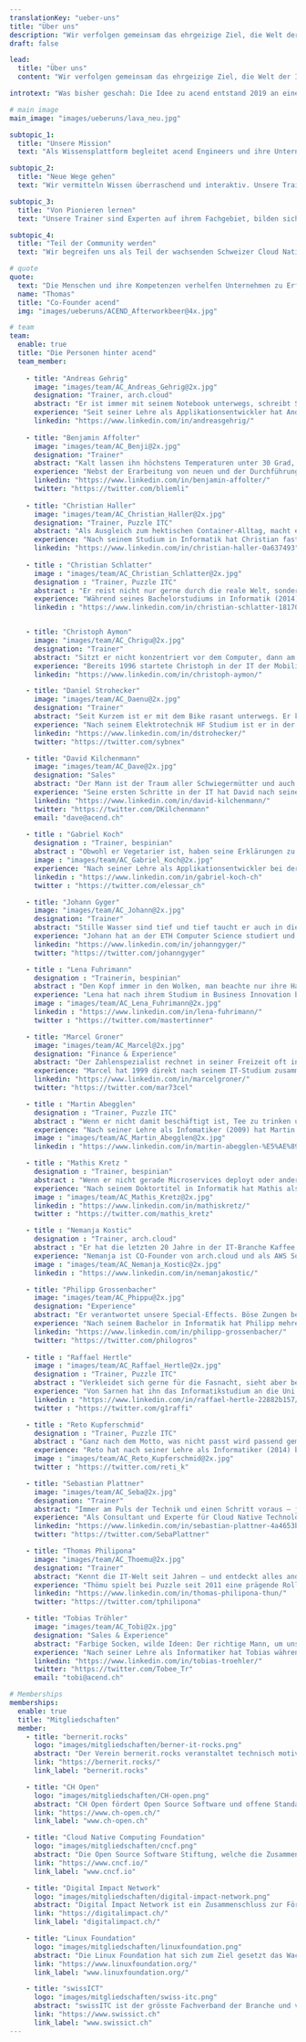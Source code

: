 ```yaml
---
translationKey: "ueber-uns"
title: "Über uns"
description: "Wir verfolgen gemeinsam das ehrgeizige Ziel, die Welt der IT-Schulungen zu revolutionieren. Wir sind spezialisiert auf Container-Technologien und weitere OpenSource Technologien im Cloud Native Bereich."
draft: false

lead:
  title: "Über uns"
  content: "Wir verfolgen gemeinsam das ehrgeizige Ziel, die Welt der IT-Schulungen zu revolutionieren."

introtext: "Was bisher geschah: Die Idee zu acend entstand 2019 an einem Samy Deluxe Konzert. Hier fassten einige der Gründer den ambitionierten Entschluss, IT-Schulungen zu revolutionieren. Gesagt, getan. Heute können wir dir lehrreiche, unterhaltsame und bereichernde Trainings anbieten, die dir als unvergessliches Erlebnis in Erinnerung bleiben!"

# main image
main_image: "images/ueberuns/lava_neu.jpg"

subtopic_1:
  title: "Unsere Mission"
  text: "Als Wissensplattform begleitet acend Engineers und ihre Unternehmen in technologisches Neuland. Wir bieten aussergewöhnliche, lustvolle und sinnorientierte Lehr- und Lernerfahrungen. Gemeinsam mit starken Partnern wie Puzzle ITC nutzen wir das Fachwissen, das wir in der Entwicklung, Betreuung und Vermittlung von Cloud Native Technologien und Open Source gemacht haben. Unsere Trainings stellen den Wissensaustausch und das gemeinsame Lernen ins Zentrum - praxisbezogen, unkompliziert und aus erster Hand."

subtopic_2:
  title: "Neue Wege gehen"
  text: "Wir vermitteln Wissen überraschend und interaktiv. Unsere Trainings bestehen aus abwechslungsreicher Theorie und praxisnahen hands-on Labs."

subtopic_3:
  title: "Von Pionieren lernen"
  text: "Unsere Trainer sind Experten auf ihrem Fachgebiet, bilden sich mit viel Wissensdurst weiter und sind mit Herzblut bei der Sache."

subtopic_4:
  title: "Teil der Community werden"
  text: "Wir begreifen uns als Teil der wachsenden Schweizer Cloud Native Community und laden dich ein, dich anzuschliessen. Deswegen pflegen wir den Austausch während und nach unseren Trainings."

# quote
quote:
  text: "Die Menschen und ihre Kompetenzen verhelfen Unternehmen zu Erfolg. Wir vermitteln unseren TeilnehmerInnen neues Wissen und unterstützen sie dabei, sich mit neuen Ansätzen weiterzuentwickeln."
  name: "Thomas"
  title: "Co-Founder acend"
  img: "images/ueberuns/ACEND_Afterworkbeer@4x.jpg"

# team
team:
  enable: true
  title: "Die Personen hinter acend"
  team_member:
    
    - title: "Andreas Gehrig"
      image: "images/team/AC_Andreas_Gehrig@2x.jpg"
      designation: "Trainer, arch.cloud"
      abstract: "Er ist immer mit seinem Notebook unterwegs, schreibt Software und entwirft Cloud-Architekturen."
      experience: "Seit seiner Lehre als Applikationsentwickler hat Andreas für mehrere grosse Organisationen wie die Schweizer Börse, den Nasdaq oder Fisch Asset Management gearbeitet. Seit mehr als drei Jahren ist er inzwischen als selbstständiger Software und Cloud Architect für arch.cloud tätig."
      linkedin: "https://www.linkedin.com/in/andreasgehrig/"      
    
    - title: "Benjamin Affolter"
      image: "images/team/AC_Benji@2x.jpg"
      designation: "Trainer"
      abstract: "Kalt lassen ihn höchstens Temperaturen unter 30 Grad, nicht aber neue Technologien oder die Bedürfnisse von Trainings-Teilnehmenden."
      experience: "Nebst der Erarbeitung von neuen und der Durchführung von bestehenden Trainings, arbeitet Benj seit über 5 Jahren bei Puzzle ITC und ist dort als Consultant und Architekt für verschiedenste Firmen im Bereich Container und Cloud Native unterwegs. Er hat nebst einem Bachelor in IT (2015) verschiedene Zertifizierungen, wie den RHCA und den CKA gemacht, die ihn perfekt als Trainer ausrüsten."
      linkedin: "https://www.linkedin.com/in/benjamin-affolter/"
      twitter: "https://twitter.com/bliemli"
    
    - title: "Christian Haller"
      image: "images/team/AC_Christian_Haller@2x.jpg"
      designation: "Trainer, Puzzle ITC"
      abstract: "Als Ausgleich zum hektischen Container-Alltag, macht er seine Sauerteigpizza von Hand. Und isst sie dann auch gleich selber."
      experience: "Nach seinem Studium in Informatik hat Christian fast 10 Jahre Projekt- und Betriebserfahrung gesammelt als Systems Engineer im Netzwerk- und Security-Bereich. Seit mehr als Seit mehr als 3 Jahren ist er nun bei Puzzle als Consultant im Bereich Container und Cloud Native Technologien unterwegs."
      linkedin: "https://www.linkedin.com/in/christian-haller-0a637493"
    
    - title : "Christian Schlatter"
      image : "images/team/AC_Christian_Schlatter@2x.jpg"
      designation : "Trainer, Puzzle ITC"
      abstract : "Er reist nicht nur gerne durch die reale Welt, sondern entdeckt auch in der Cloud Native Landscape neue Orte"
      experience: "Während seines Bachelorstudiums in Informatik (2014) hat Christian als Software Entwickler zahlreiche Erfahrungen mit Java und Go gesammelt. Seit 2020 arbeitet er als Consultant bei Puzzle und hilft den Kunden mit Cloud Native Technologien, ihre Software-Entwicklung zu enabeln."
      linkedin : "https://www.linkedin.com/in/christian-schlatter-18170a1a2/"


    - title: "Christoph Aymon"
      image: "images/team/AC_Chrigu@2x.jpg"
      designation: "Trainer"
      abstract: "Sitzt er nicht konzentriert vor dem Computer, dann am ehesten in einem schnellen Auto – er dreht nur auf dem Nürburgring Extrarunden."
      experience: "Bereits 1996 startete Christoph in der IT der Mobiliar, wo er in vielen Bereichen Erfahrung sammelte. Zeitgleich absolvierte er sein Studium an der Universität Bern mit dem Abschluss als Master in IT. Seit 2021 ist er Architekt und für Themen wie Observability, Container, Messaging und weitere Technologien zuständig."
      linkedin: "https://www.linkedin.com/in/christoph-aymon/"

    - title: "Daniel Strohecker"
      image: "images/team/AC_Daenu@2x.jpg"
      designation: "Trainer"
      abstract: "Seit Kurzem ist er mit dem Bike rasant unterwegs. Er kann aber auch bremsen und führt unsere Kunden sicher durch die Trainings."
      experience: "Nach seinem Elektrotechnik HF Studium ist er in der Informatik beheimatet und arbeitet seit mehr als 15 Jahren in verschiedenen Operation Teams. Er setzt auf Python und bringt Erfahrung aus grossen produktiven Umgebungen in Linux, Kubernetes, Datenbanken und Monitoring mit. Sein grosses Fachwissen zu Cloud Native Tools teilt er auch an verschiedenen Konferenzen als Speaker. Seit 2013 ist er bei Mobiliar und aktuell als Cloud Engineer tätig."
      linkedin: "https://www.linkedin.com/in/dstrohecker/"
      twitter: "https://twitter.com/sybnex"

    - title: "David Kilchenmann"
      image: "images/team/AC_Dave@2x.jpg"
      designation: "Sales"
      abstract: "Der Mann ist der Traum aller Schwiegermütter und auch uns und unseren Kunden zaubert er immer wieder ein Lächeln ins Gesicht."
      experience: "Seine ersten Schritte in der IT hat David nach seinem Bachelor in Business Administration bei der Swisscom gemacht. Dort war er als PM für das Dev Portal verantwortlich und hat den Software Day organisiert. Seit mehr als 3 Jahren ist er nun bei Puzzle als Key Account Manager unterwegs und erläutert den Kunden, wieso sie auf Cloud Native Technologien setzen sollten."
      linkedin: "https://www.linkedin.com/in/david-kilchenmann/"
      twitter: "https://twitter.com/DKilchenmann"
      email: "dave@acend.ch"
      
    - title : "Gabriel Koch"
      designation : "Trainer, bespinian"
      abstract : "Obwohl er Vegetarier ist, haben seine Erklärungen zu Cloud Technologien viel Fleisch am Knochen."
      image : "images/team/AC_Gabriel_Koch@2x.jpg"
      experience: "Nach seiner Lehre als Applikationsentwickler bei der AXA hat Gabriel während 10 Jahren in verschiedenen Positionen als Engineer im Unternehmen weitergearbeitet. Seit Anfang 2021 ist er bei Bespinian als Consultant für Kubernetes- und Serverless-Themen tätig. Parallel zu seiner Arbeit hat er seinen Bachelor in Informatik gemacht und ist nun im Masterstudium mit Fokus auf Observability in Distributed Cloud Environments."
      linkedin : "https://www.linkedin.com/in/gabriel-koch-ch"
      twitter : "https://twitter.com/elessar_ch"      

    - title: "Johann Gyger"
      image: "images/team/AC_Johann@2x.jpg"
      designation: "Trainer"
      abstract: "Stille Wasser sind tief und tief taucht er auch in die Cloud Native Technologien ein. Als nachhaltiger Klimafreund ist er aber lieber im Thunersee als im Meer."
      experience: "Johann hat an der ETH Computer Science studiert und bereits über 20 Jahre Erfahrung in der IT-Branche. Bei zahlreichen namhaften Kunden und Arbeitgebern hat er unter anderem als als IT Architekt, Coach, Consultant und Software Engineer gearbeitet und ist Cloud Native Ambassador."
      linkedin: "https://www.linkedin.com/in/johanngyger/"
      twitter: "https://twitter.com/johanngyger"

    - title : "Lena Fuhrimann"
      designation : "Trainerin, bespinian"
      abstract : "Den Kopf immer in den Wolken, man beachte nur ihre Haare. Lena liebt es, Software zu modernisieren und mit neuen Technologien zu arbeiten. Sie benutzt übrigens Arch."
      experience: "Lena hat nach ihrem Studium in Business Innovation bei Swisscom Erfahrungen als Cloud Engineer gesammelt. Nach einer weiteren Station als Technical Lead bei einem Start-up, hat sie schliesslich 2019 gemeinsam mit This die Firma bespinian gegründet. Sie ist im Besitz verschiedener Zertifikate von AWS, Cloud Foundry und mehr."
      image : "images/team/AC_Lena_Fuhrimann@2x.jpg"
      linkedin : "https://www.linkedin.com/in/lena-fuhrimann/"
      twitter : "https://twitter.com/mastertinner"

    - title: "Marcel Groner"
      image: "images/team/AC_Marcel@2x.jpg"
      designation: "Finance & Experience"
      abstract: "Der Zahlenspezialist rechnet in seiner Freizeit oft in Höhenmetern – er ist unser Gipfelstürmer."
      experience: "Marcel hat 1999 direkt nach seinem IT-Studium zusammen mit Freunden die Firma Puzzle ITC gegründet. Bis heute ist er da auch hauptberuflich als CFO tätig. Neben seiner Tätigkeit als CFO hat er noch ein MAS in Online Marketing Management gemacht."
      linkedin: "https://www.linkedin.com/in/marcelgroner/"
      twitter: "https://twitter.com/mar73cel"

    - title : "Martin Abegglen"
      designation : "Trainer, Puzzle ITC"
      abstract : "Wenn er nicht damit beschäftigt ist, Tee zu trinken und die Wolken zu bestaunen, liebt er es, die Clouds mit Cloud Native Technologien zu beobachten und für Observability zu sorgen."
      experience: "Nach seiner Lehre als Infomatiker (2009) hat Martin als System Engineer bei der SBB gearbeitet und war am Aufbau der damals grössten OpenShift Plattform Europas beteiligt. Nach einem Sprachaufenthalt in China startete er bei Puzzle im Container Umfeld und ist dort seit 2017 als Consultant bei verschiedenen Kunden tätig. Er hat nicht nur ein Diplom in Mandarin sondern auch noch den RHCE."
      image : "images/team/AC_Martin_Abegglen@2x.jpg"
      linkedin : "https://www.linkedin.com/in/martin-abegglen-%E5%AE%89%E9%A9%AC%E4%B8%81-171941150/"

    - title : "Mathis Kretz "
      designation : "Trainer, bespinian"
      abstract : "Wenn er nicht gerade Microservices deployt oder anderen zeigt, wie man das macht, kocht er, am liebsten mit Feuer."
      experience: "Nach seinem Doktortitel in Informatik hat Mathis als Software Engineer bei verschiedenen Firmen gearbeitet und besonders als Head of Cloud Empowerment bei Swisscom viel Knowhow im Cloud Umfeld gesammelt. 2019 haben Lena und Mathis die Firma Bespinian gegründet, wo sie seither als Consultants in verschiedenen Themen unterwegs sind. Mathis hat ein Zertifikat als CKAD."
      image : "images/team/AC_Mathis_Kretz@2x.jpg"
      linkedin : "https://www.linkedin.com/in/mathiskretz/"
      twitter : "https://twitter.com/mathis_kretz"

    - title : "Nemanja Kostic"
      designation : "Trainer, arch.cloud"
      abstract : "Er hat die letzten 20 Jahre in der IT-Branche Kaffee getrunken und so getan, als wüsste er, was er tut."
      experience: "Nemanja ist CO-Founder von arch.cloud und als AWS Solution Architect tätig. Er ist neunfach AWS-zertifiziert und hat einen Master in Information Technology."
      image : "images/team/AC_Nemanja_Kostic@2x.jpg"
      linkedin : "https://www.linkedin.com/in/nemanjakostic/"

    - title: "Philipp Grossenbacher"
      image: "images/team/AC_Phippu@2x.jpg"
      designation: "Experience"
      abstract: "Er verantwortet unsere Special-Effects. Böse Zungen behaupten es war der Meistertitel seines Lieblingsclubs, der bei ihm die Lust auf das Unerwartete entfacht hat."
      experience: "Nach seinem Bachelor in Informatik hat Philipp mehrere Jahre Erfahrung in den IT-Abteilungen grosser Versicherungs- und Bankdienstleister gesammelt. Im 2021 hat er ein EMBA in Digital Business abgeschlossen, hauptberuflich arbeitet er als Product Owner bei der Mobiliar."
      linkedin: "https://www.linkedin.com/in/philipp-grossenbacher/"
      twitter: "https://twitter.com/philogros"
      
    - title : "Raffael Hertle"
      image : "images/team/AC_Raffael_Hertle@2x.jpg"
      designation : "Trainer, Puzzle ITC"
      abstract : "Verkleidet sich gerne für die Fasnacht, sieht aber bei den Cloud Native Technologien gerne hinter die Masken"
      experience: "Von Sarnen hat ihn das Informatikstudium an die Uni nach Bern gezogen. Seit dem Abschluss arbeitet Raffael als Software Engineer, wobei ihn dort die neuen Frameworks und Cloud Native Technologien wie Quarkus am meisten faszinieren."
      linkedin : "https://www.linkedin.com/in/raffael-hertle-22882b157/"
      twitter : "https://twitter.com/g1raffi"

    - title : "Reto Kupferschmid"
      designation : "Trainer, Puzzle ITC"
      abstract : "Ganz nach dem Motto, was nicht passt wird passend gemacht, löst er als Engineer alle Herausforderungen im Handumdrehen."
      experience: "Reto hat nach seiner Lehre als Informatiker (2014) berufsbegleitend die HF besucht. Als System Engineer konnte er bereits viele Erfahrungen sammeln, die er seit über 3 Jahren bei Puzzle stetig erweitert. Sein Herz schlägt für die Themen Monitoring und Automatisierung - er ist mit mehreren Zertifizierungen gerüstet."
      image : "images/team/AC_Reto_Kupferschmid@2x.jpg"
      twitter : "https://twitter.com/reti_k"

    - title: "Sebastian Plattner"
      image: "images/team/AC_Seba@2x.jpg"
      designation: "Trainer"
      abstract: "Immer am Puls der Technik und einen Schritt voraus – je komplexer das Problem desto grösser sein Antrieb. Weil sich nichts von selbst erklärt, übernimmt er das auch gleich."
      experience: "Als Consultant und Experte für Cloud Native Technologien konzipiert und baut er Kubernetes Plattformen für verschiedene Kunden von Puzzle ITC. Nach seinem Abschluss in BsC in Informatik (2017) mit der vertiefung Security leitete Sebastian ein Team im Bereich Cybersecurity bei der RUAG Schweiz AG. Verschiedene Zertifikate im Cloud Native Umfeld unterstreichen sein Fachwissen in den Bereichen Container und Kubernetes. CKA, CKAD, CKS"
      linkedin: "https://www.linkedin.com/in/sebastian-plattner-4a4653bb/"
      twitter: "https://twitter.com/SebaPlattner"

    - title: "Thomas Philipona"
      image: "images/team/AC_Thoemu@2x.jpg"
      designation: "Trainer"
      abstract: "Kennt die IT-Welt seit Jahren – und entdeckt alles andere auf seinem Drahtesel."
      experience: "Thömu spielt bei Puzzle seit 2011 eine prägende Rolle: Nach seinem Bachelorstudium in Computer Science zuerst als Software Engineer und PL, später konnte er als Head of Middleware u.a. das Thema Kubernetes bei Puzzle etablieren. Seit 2015 ist er in der Rolle des CTO in der Geschäftsleitung."
      linkedin: "https://www.linkedin.com/in/thomas-philipona-thun/"
      twitter: "https://twitter.com/tphilipona"

    - title: "Tobias Tröhler"
      image: "images/team/AC_Tobi@2x.jpg"
      designation: "Sales & Experience"
      abstract: "Farbige Socken, wilde Ideen: Der richtige Mann, um unseren Auftritt zu gestalten, wenn er nicht gerade Wellen reitet."
      experience: "Nach seiner Lehre als Informatiker hat Tobias während 15 Jahren bei der Swisscom verschiedene Rollen im Bereich Automation innegehabt. Seit über 4 Jahren ist er nun bei Puzzle und hilft dort die Container-Themen vowärts zu treiben. Berufsbegleitend hat er zuerst die HF und anschliessend die FH in Wirtschaftsinformatik erfolgreich absolviert und eine Coaching-Ausbildung gemacht."
      linkedin: "https://www.linkedin.com/in/tobias-troehler/"
      twitter: "https://twitter.com/Tobee_Tr"
      email: "tobi@acend.ch"

# Memberships
memberships:
  enable: true
  title: "Mitgliedschaften"
  member:
    - title: "bernerit.rocks"
      logo: "images/mitgliedschaften/berner-it-rocks.png"
      abstract: "Der Verein bernerit.rocks veranstaltet technisch motivierte Events für die Berner IT-Community. acend gehört zu den ersten Gönnern und ist auch im Vorstand vertreten."
      link: "https://bernerit.rocks/"
      link_label: "bernerit.rocks"

    - title: "CH Open"
      logo: "images/mitgliedschaften/CH-open.png"
      abstract: "CH Open fördert Open Source Software und offene Standards im Schweizer Markt durch Weiterbildungen und Informationsaustausch unter den Mitgliedern."
      link: "https://www.ch-open.ch/"
      link_label: "www.ch-open.ch"

    - title: "Cloud Native Computing Foundation"
      logo: "images/mitgliedschaften/cncf.png"
      abstract: "Die Open Source Software Stiftung, welche die Zusammenarbeit zwischen Entwickler, Anwender und Anbieter von Cloud Native Software fördert."
      link: "https://www.cncf.io/"
      link_label: "www.cncf.io"

    - title: "Digital Impact Network"
      logo: "images/mitgliedschaften/digital-impact-network.png"
      abstract: "Digital Impact Network ist ein Zusammenschluss zur Förderung der Digitalisierung in der Hauptstadtregion Schweiz."
      link: "https://digitalimpact.ch/"
      link_label: "digitalimpact.ch/"

    - title: "Linux Foundation"
      logo: "images/mitgliedschaften/linuxfoundation.png"
      abstract: "Die Linux Foundation hat sich zum Ziel gesetzt das Wachstum von Linux zu unterstützen. Da helfen wir natürlich gerne mit."
      link: "https://www.linuxfoundation.org/"
      link_label: "www.linuxfoundation.org/"

    - title: "swissICT"
      logo: "images/mitgliedschaften/swiss-itc.png"
      abstract: "swissITC ist der grösste Fachverband der Branche und verbindet als einzger Verband ICT-Anbieter, Anwender und Fachkräfte der Schweiz"
      link: "https://www.swissict.ch"
      link_label: "www.swissict.ch"
---
```

